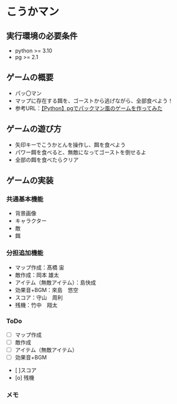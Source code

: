 # こうかマン

## 実行環境の必要条件
* python >= 3.10
* pg >= 2.1

## ゲームの概要
* パッ〇マン
* マップに存在する餌を、ゴーストから逃げながら、全部食べよう！
* 参考URL：[【Python】pgでパックマン風のゲームを作ってみた](https://qiita.com/aramasa_ash/items/f8162190420c8bc9232f )

## ゲームの遊び方
* 矢印キーでこうかとんを操作し、餌を食べよう
* パワー餌を食べると、無敵になってゴーストを倒せるよ
* 全部の餌を食べたらクリア

## ゲームの実装
### 共通基本機能
* 背景画像
* キャラクター
* 敵
* 餌


### 分担追加機能
* マップ作成：髙橋 宙
* 敵作成：岡本 雄太
* アイテム（無敵アイテム）：島快成
* 効果音+BGM：來島　悠空
* スコア：守山　周利
* 残機：竹中　翔太

### ToDo
- [ ] マップ作成
- [ ] 敵作成
- [ ] アイテム（無敵アイテム）
- [ ] 効果音+BGM
- [ ]スコア
- [o] 残機

### メモ

 